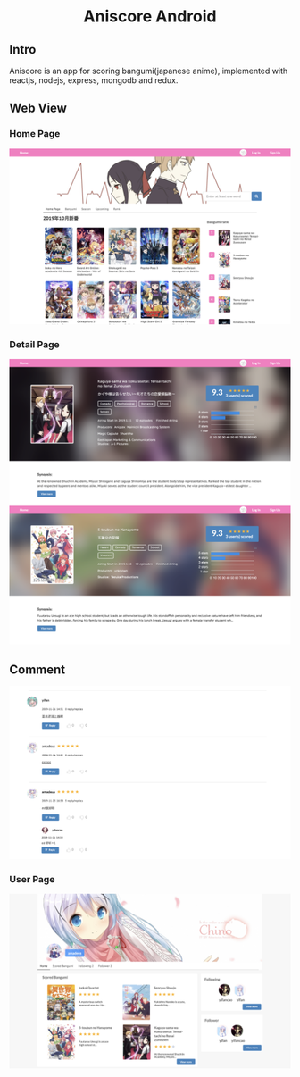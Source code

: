 <h1 align="center">Aniscore Android</h1>

## Intro
Aniscore is an app for scoring bangumi(japanese anime), implemented with reactjs, nodejs, express, mongodb and redux.

## Web View
### Home Page
![Home Page](./screenshots/homepage.png)

### Detail Page
![Detail Page](./screenshots/detailpage.png) <br>
![Detail Page](./screenshots/detailpage1.png)

## Comment
![Comment](./screenshots/comment.png)

### User Page
![User Page](./screenshots/userpage.png)